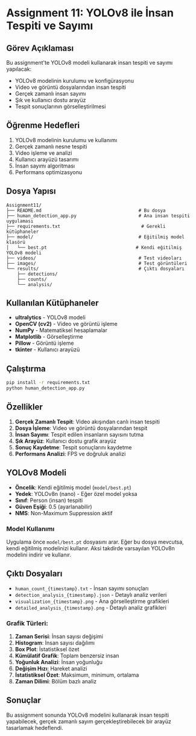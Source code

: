 # Assignment 11: YOLOv8 ile İnsan Tespiti ve Sayımı

## Görev Açıklaması
Bu assignment'te YOLOv8 modeli kullanarak insan tespiti ve sayımı yapılacak:
- YOLOv8 modelinin kurulumu ve konfigürasyonu
- Video ve görüntü dosyalarından insan tespiti
- Gerçek zamanlı insan sayımı
- Şık ve kullanıcı dostu arayüz
- Tespit sonuçlarının görselleştirilmesi

## Öğrenme Hedefleri
1. YOLOv8 modelinin kurulumu ve kullanımı
2. Gerçek zamanlı nesne tespiti
3. Video işleme ve analizi
4. Kullanıcı arayüzü tasarımı
5. İnsan sayımı algoritması
6. Performans optimizasyonu

## Dosya Yapısı
```
Assignment11/
├── README.md                                    # Bu dosya
├── human_detection_app.py                       # Ana insan tespiti uygulaması
├── requirements.txt                              # Gerekli kütüphaneler
├── model/                                       # Eğitilmiş model klasörü
│   └── best.pt                                 # Kendi eğitilmiş YOLOv8 modeli
├── videos/                                      # Test videoları
├── images/                                      # Test görüntüleri
└── results/                                     # Çıktı dosyaları
    ├── detections/
    ├── counts/
    └── analysis/
```

## Kullanılan Kütüphaneler
- **ultralytics** - YOLOv8 modeli
- **OpenCV (cv2)** - Video ve görüntü işleme
- **NumPy** - Matematiksel hesaplamalar
- **Matplotlib** - Görselleştirme
- **Pillow** - Görüntü işleme
- **tkinter** - Kullanıcı arayüzü

## Çalıştırma
```bash
pip install -r requirements.txt
python human_detection_app.py
```

## Özellikler
1. **Gerçek Zamanlı Tespit**: Video akışından canlı insan tespiti
2. **Dosya İşleme**: Video ve görüntü dosyalarından tespit
3. **İnsan Sayımı**: Tespit edilen insanların sayısını tutma
4. **Şık Arayüz**: Kullanıcı dostu grafik arayüz
5. **Sonuç Kaydetme**: Tespit sonuçlarını kaydetme
6. **Performans Analizi**: FPS ve doğruluk analizi

## YOLOv8 Modeli
- **Öncelik**: Kendi eğitilmiş model (`model/best.pt`)
- **Yedek**: YOLOv8n (nano) - Eğer özel model yoksa
- **Sınıf**: Person (insan) tespiti
- **Güven Eşiği**: 0.5 (ayarlanabilir)
- **NMS**: Non-Maximum Suppression aktif

### Model Kullanımı
Uygulama önce `model/best.pt` dosyasını arar. Eğer bu dosya mevcutsa, kendi eğitilmiş modelinizi kullanır. Aksi takdirde varsayılan YOLOv8n modelini indirir ve kullanır.

## Çıktı Dosyaları
- `human_count_{timestamp}.txt` - İnsan sayımı sonuçları
- `detection_analysis_{timestamp}.json` - Detaylı analiz verileri
- `visualization_{timestamp}.png` - Ana görselleştirme grafikleri
- `detailed_analysis_{timestamp}.png` - Detaylı analiz grafikleri

### Grafik Türleri:
1. **Zaman Serisi**: İnsan sayısı değişimi
2. **Histogram**: İnsan sayısı dağılımı
3. **Box Plot**: İstatistiksel özet
4. **Kümülatif Grafik**: Toplam benzersiz insan
5. **Yoğunluk Analizi**: İnsan yoğunluğu
6. **Değişim Hızı**: Hareket analizi
7. **İstatistiksel Özet**: Maksimum, minimum, ortalama
8. **Zaman Dilimi**: Bölüm bazlı analiz

## Sonuçlar
Bu assignment sonunda YOLOv8 modelini kullanarak insan tespiti yapabilecek, gerçek zamanlı sayım gerçekleştirebilecek bir arayüz tasarlamak hedeflendi. 
